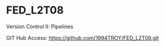 # FED_L2T08
Version Control II: Pipelines

GIT Hub Access: https://github.com/1994TROY/FED_L2T08.git
